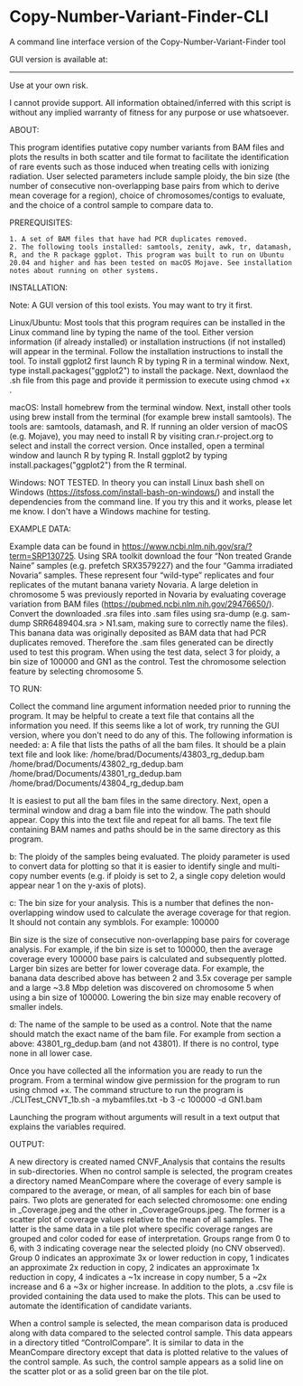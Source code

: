 # Copy-Number-Variant-Finder-CLI
A command line interface version of the Copy-Number-Variant-Finder tool

GUI version is available at:  
_________________________________________________________________________________________________________________________________________________

Use at your own risk.

I cannot provide support. All information obtained/inferred with this script is without any implied warranty of fitness for any purpose or use whatsoever.

ABOUT: 

This program identifies putative copy number variants from BAM files and plots the results in both scatter and tile format to facilitate the identification of rare events such as those induced when treating cells with ionizing radiation. User selected parameters include sample ploidy, the bin size (the number of consecutive non-overlapping base pairs from which to derive mean coverage for a region), choice of chromosomes/contigs to evaluate, and the choice of a control sample to compare data to. 

PREREQUISITES:

    1. A set of BAM files that have had PCR duplicates removed. 
    2. The following tools installed: samtools, zenity, awk, tr, datamash, R, and the R package ggplot. This program was built to run on Ubuntu 20.04 and higher and has been tested on macOS Mojave. See installation notes about running on other systems. 
    
INSTALLATION:

Note: A GUI version of this tool exists. You may want to try it first. <URL>

Linux/Ubuntu:
Most tools that this program requires can be installed in the Linux command line by typing the name of the tool. Either version information (if already installed) or installation instructions (if not installed) will appear in the terminal. Follow the installation instructions to install the tool. To install ggplot2 first launch R by typing R in a terminal window. Next, type install.packages("ggplot2") to install the package. Next, downlaod the .sh file from this page and provide it permission to execute using chmod +x .

macOS:  Install homebrew from the terminal window. Next, install other tools using brew install from the terminal (for example brew install samtools). The tools are: samtools, datamash, and R.  If running an older version of macOS (e.g. Mojave), you may need to install R by visiting cran.r-project.org to select and install the correct version.  Once installed, open a terminal window and launch R by typing R.  Install ggplot2 by typing install.packages("ggplot2") from the R terminal. 

Windows: 
NOT TESTED. In theory you can install Linux bash shell on Windows (https://itsfoss.com/install-bash-on-windows/) and install the dependencies from the command line. If you try this and it works, please let me know. I don't have a Windows machine for testing.

EXAMPLE DATA:

Example data can be found in https://www.ncbi.nlm.nih.gov/sra/?term=SRP130725. Using SRA toolkit download the four “Non treated Grande Naine” samples (e.g. prefetch SRX3579227) and the four “Gamma irradiated Novaria” samples.  These represent four “wild-type” replicates and four replicates of the mutant banana variety Novaria.  A large deletion in chromosome 5 was previously reported in Novaria by evaluating coverage variation from BAM files (https://pubmed.ncbi.nlm.nih.gov/29476650/).  Convert the downloaded .sra files into .sam files using sra-dump (e.g. sam-dump SRR6489404.sra > N1.sam, making sure to correctly name the files).  This banana data was originally deposited as BAM data that had PCR duplicates removed.  Therefore the .sam files generated can be directly used to test this program.  When using the test data, select 3 for ploidy, a bin size of 100000 and GN1 as the control.  Test the chromosome selection feature by selecting chromosome 5.  

TO RUN:

Collect the command line argument information needed prior to running the program. It may be helpful to create a text file that contains all the information you need. If this seems like a lot of work, try running the GUI version, where you don't need to do any of this. The following information is needed:
a: A file that lists the paths of all the bam files. It should be a plain text file and look like:
/home/brad/Documents/43803_rg_dedup.bam
/home/brad/Documents/43802_rg_dedup.bam
/home/brad/Documents/43801_rg_dedup.bam
/home/brad/Documents/43804_rg_dedup.bam 

It is easiest to put all the bam files in the same directory.  Next, open a terminal window and drag a bam file into the window.  The path should appear.  Copy this into the text file and repeat for all bams.  The text file containing BAM names and paths should be in the same directory as this program.  

b: The ploidy of the samples being evaluated. The ploidy parameter is used to convert data for plotting so that it is easier to identify single and multi-copy number events (e.g. if ploidy is set to 2, a single copy deletion would appear near 1 on the y-axis of plots). 
	
c: The bin size for your analysis.  This is a number that defines the non-overlapping window used to calculate the average coverage for that region.  It should not contain any symblols.  For example: 100000

Bin size is the size of consecutive non-overlapping base pairs for coverage analysis.  For example, if the bin size is set to 100000, then the average coverage every 100000 base pairs is calculated and subsequently plotted.  Larger bin sizes are better for lower coverage data.  For example, the banana data described above has between 2 and 3.5x coverage per sample and a large ~3.8 Mbp deletion was discovered on chromosome 5 when using a bin size of 100000.  Lowering the bin size may enable recovery of smaller indels.  

d: The name of the sample to be used as a control.  Note that the name should match the exact name of the bam file.  For example from section a above: 43801_rg_dedup.bam (and not 43801).  If there is no control, type none in all lower case.
	
	
Once you have collected all the information you are ready to run the program.  From a terminal window give permission for the program to run using chmod +x. The command structure to run the program is	
./CLITest_CNVT_1b.sh -a mybamfiles.txt -b 3 -c 100000 -d GN1.bam

Launching the program without arguments will result in a text output that explains the variables required. 
 
OUTPUT:  

A new directory is created named CNVF_Analysis that contains the results in sub-directories. When no control sample is selected, the program creates a directory named MeanCompare where the coverage of every sample is compared to the average, or mean, of all samples for each bin of base pairs.  Two plots are generated for each selected chromosome: one ending in _Coverage.jpeg and the other in _CoverageGroups.jpeg.  The former is a scatter plot of coverage values relative to the mean of all samples.  The latter is the same data in a tile plot where specific coverage ranges are grouped and color coded for ease of interpretation.  Groups range from 0 to 6, with 3 indicating coverage near the selected ploidy (no CNV observed).  Group 0 indicates an approximate 3x or lower reduction in copy, 1 indicates an approximate 2x reduction in copy, 2 indicates an approximate 1x reduction in copy, 4 indicates a ~1x increase in copy number, 5 a ~2x increase and 6 a ~3x or higher increase.  In addition to the plots, a .csv file is provided containing the data used to make the plots.  This can be used to automate the identification of candidate variants.  

When a control sample is selected, the mean comparison data is produced along with data compared to the selected control sample.  This data appears in a directory titled “ControlCompare”.  It is similar to data in the MeanCompare directory except that data is plotted relative to the values of the control sample.  As such, the control sample appears as a solid line on the scatter plot or as a solid green bar on the tile plot.  
